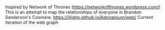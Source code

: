 Inspired by Network of Thrones (https://networkofthrones.wordpress.com/) This is an attempt to map the relationships of everyone in Brandon Sanderson's Cosmere. 
https://ilijahp.github.io/Adonalsium/web/ Current iteration of the web graph

